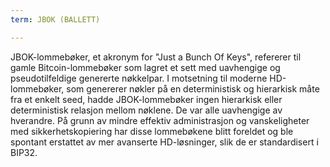 ```yaml
---
term: JBOK (BALLETT)

---
```

JBOK-lommebøker, et akronym for "Just a Bunch Of Keys", refererer til gamle Bitcoin-lommebøker som lagret et sett med uavhengige og pseudotilfeldige genererte nøkkelpar. I motsetning til moderne HD-lommebøker, som genererer nøkler på en deterministisk og hierarkisk måte fra et enkelt seed, hadde JBOK-lommebøker ingen hierarkisk eller deterministisk relasjon mellom nøklene. De var alle uavhengige av hverandre. På grunn av mindre effektiv administrasjon og vanskeligheter med sikkerhetskopiering har disse lommebøkene blitt foreldet og ble spontant erstattet av mer avanserte HD-løsninger, slik de er standardisert i BIP32.